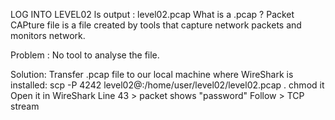 LOG INTO LEVEL02
ls 
output : level02.pcap
What is a .pcap ?
Packet CAPture file is a file created by tools that capture network packets and monitors network.

Problem :
No tool to analyse the file.

Solution:
Transfer .pcap file to our local machine where WireShark is installed:
scp -P 4242 level02@<ip-of-the-machine>:/home/user/level02/level02.pcap .
chmod it 
Open it in WireShark
Line 43 > packet shows "password"
Follow > TCP stream 

